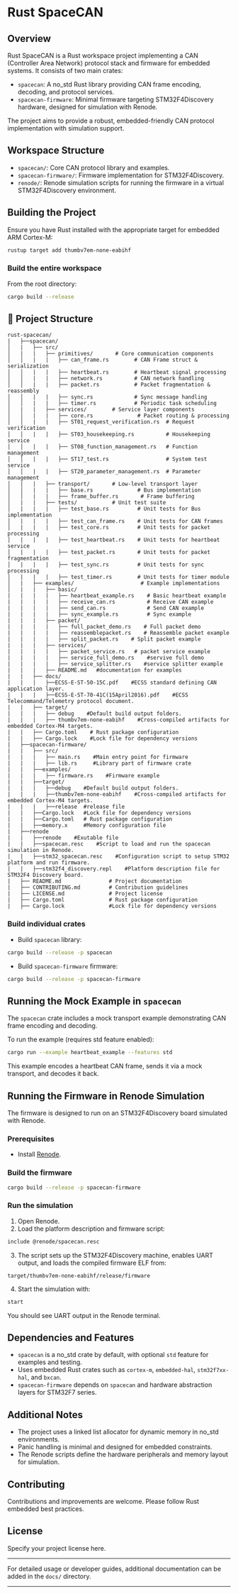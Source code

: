 # Rust SpaceCAN

## Overview

Rust SpaceCAN is a Rust workspace project implementing a CAN (Controller Area Network) protocol stack and firmware for embedded systems. It consists of two main crates:

- `spacecan`: A no_std Rust library providing CAN frame encoding, decoding, and protocol services.
- `spacecan-firmware`: Minimal firmware targeting STM32F4Discovery hardware, designed for simulation with Renode.

The project aims to provide a robust, embedded-friendly CAN protocol implementation with simulation support.

## Workspace Structure

- `spacecan/`: Core CAN protocol library and examples.
- `spacecan-firmware/`: Firmware implementation for STM32F4Discovery.
- `renode/`: Renode simulation scripts for running the firmware in a virtual STM32F4Discovery environment.

## Building the Project

Ensure you have Rust installed with the appropriate target for embedded ARM Cortex-M:

```bash
rustup target add thumbv7em-none-eabihf
```

### Build the entire workspace

From the root directory:

```bash
cargo build --release
```

## 📌 Project Structure

```
rust-spacecan/
|   ├──spacecan/
│   |   ├── src/
│   |   |   ├── primitives/       # Core communication components
│   │   |   |   ├── can_frame.rs        # CAN Frame struct & serialization
│   │   |   |   ├── heartbeat.rs        # Heartbeat signal processing
│   │   |   |   ├── network.rs          # CAN network handling
│   │   |   |   ├── packet.rs           # Packet fragmentation & reassembly
│   │   |   |   ├── sync.rs             # Sync message handling
│   │   |   |   ├── timer.rs            # Periodic task scheduling
│   |   |   ├── services/        # Service layer components
│   │   |   |   ├── core.rs              # Packet routing & processing
│   │   |   |   ├── ST01_request_verification.rs  # Request verification
│   │   |   |   ├── ST03_housekeeping.rs          # Housekeeping service
│   │   |   |   ├── ST08_function_management.rs   # Function management
│   │   |   |   ├── ST17_test.rs                  # System test service
│   │   |   |   ├── ST20_parameter_management.rs  # Parameter management
│   |   |   ├── transport/       # Low-level transport layer
│   │   |   |   ├── base.rs              # Bus implementation
│   │   |   |   ├── frame_buffer.rs       # Frame buffering
│   |   |   ├── tests/           # Unit test suite
│   |   |   |   ├── test_base.rs         # Unit tests for Bus implementation
│   |   |   |   ├── test_can_frame.rs    # Unit tests for CAN frames
│   |   |   |   ├── test_core.rs         # Unit tests for packet processing
│   |   |   |   ├── test_heartbeat.rs    # Unit tests for heartbeat service
│   |   |   |   ├── test_packet.rs       # Unit tests for packet fragmentation
│   |   |   |   ├── test_sync.rs         # Unit tests for sync processing
│   |   |   |   ├── test_timer.rs        # Unit tests for timer module
│   |   ├── examples/                     # Example implementations
│   |   |   ├── basic/
|   |   |   |   ├── heartbeat_example.rs    # Basic heartbeat example
|   |   |   |   ├── receive_can.rs          # Receive CAN example
|   |   |   |   ├── send_can.rs             # Send CAN example
|   |   |   |   ├── sync_example.rs         # Sync example
|   |   |   ├── packet/
|   |   |   |   ├── full_packet_demo.rs    # Full packet demo
|   |   |   |   ├── reassemblepacket.rs    # Reassemble packet example
|   |   |   |   ├── split_packet.rs    # Split packet example
|   |   |   ├── services/
|   |   |   |   ├── packet_service.rs   # packet service example
|   |   |   |   ├── service_full_demo.rs    #servive full demo
|   |   |   |   ├── service_splitter.rs    #service splitter example
|   |   |   ├── README.md   #documentation for examples
|   |   ├── docs/
|   |   |   ├──ECSS-E-ST-50-15C.pdf    #ECSS standard defining CAN application layer.
|   |   |   ├──ECSS-E-ST-70-41C(15April2016).pdf    #ECSS Telecommand/Telemetry protocol document.
|   |   ├── target/
|   |   |   ├── debug    #Default build output folders.
|   |   |   ├── thumbv7em-none-eabihf    #Cross-compiled artifacts for embedded Cortex-M4 targets.
|   |   ├── Cargo.toml    # Rust package configuration
|   |   ├── Cargo.lock    #Lock file for dependency versions
|   ├──spacecan-firmware/
|   |   ├── src/
|   |   |   ├── main.rs    #Main entry point for firmware
|   |   |   ├── lib.rs     #Library part of firmware crate
|   |   ├──examples/
|   |   |   ├── firmware.rs    #Firmware example
|   |   ├──target/
|   |   |   ├──debug    #Default build output folders.
|   |   |   ├──thumbv7em-none-eabihf    #Cross-compiled artifacts for embedded Cortex-M4 targets.
|   |   |   ├──release  #release file
|   |   ├──Cargo.lock   #Lock file for dependency versions
|   |   ├──Cargo.toml   # Rust package configuration
|   |   ├──memory.x     #Memory configuration file
|   ├──renode
|   |   ├──renode    #Exutable file
|   |   ├──spacecan.resc    #Script to load and run the spacecan simulation in Renode.
|   |   ├──stm32_spacecan.resc    #Configuration script to setup STM32 platform and run firmware.
|   |   ├──stm32f4_discovery.repl    #Platform description file for STM32F4 Discovery board.
|   ├── README.md               # Project documentation
|   ├── CONTRIBUTING.md         # Contribution guidelines
|   ├── LICENSE.md              # Project license
|   ├── Cargo.toml              # Rust package configuration
|   ├── Cargo.lock              #Lock file for dependency versions

```

### Build individual crates

- Build `spacecan` library:

```bash
cargo build --release -p spacecan
```

- Build `spacecan-firmware` firmware:

```bash
cargo build --release -p spacecan-firmware
```

## Running the Mock Example in `spacecan`

The `spacecan` crate includes a mock transport example demonstrating CAN frame encoding and decoding.

To run the example (requires std feature enabled):

```bash
cargo run --example heartbeat_example --features std
```

This example encodes a heartbeat CAN frame, sends it via a mock transport, and decodes it back.

## Running the Firmware in Renode Simulation

The firmware is designed to run on an STM32F4Discovery board simulated with Renode.

### Prerequisites

- Install [Renode](https://renode.io/).

### Build the firmware

```bash
cargo build --release -p spacecan-firmware
```

### Run the simulation

1. Open Renode.
2. Load the platform description and firmware script:

```bash
include @renode/spacecan.resc
```

3. The script sets up the STM32F4Discovery machine, enables UART output, and loads the compiled firmware ELF from:

```
target/thumbv7em-none-eabihf/release/firmware
```

4. Start the simulation with:

```bash
start
```

You should see UART output in the Renode terminal.

## Dependencies and Features

- `spacecan` is a no_std crate by default, with optional `std` feature for examples and testing.
- Uses embedded Rust crates such as `cortex-m`, `embedded-hal`, `stm32f7xx-hal`, and `bxcan`.
- `spacecan-firmware` depends on `spacecan` and hardware abstraction layers for STM32F7 series.

## Additional Notes

- The project uses a linked list allocator for dynamic memory in no_std environments.
- Panic handling is minimal and designed for embedded constraints.
- The Renode scripts define the hardware peripherals and memory layout for simulation.

## Contributing

Contributions and improvements are welcome. Please follow Rust embedded best practices.

## License

Specify your project license here.

---

For detailed usage or developer guides, additional documentation can be added in the `docs/` directory.

---
